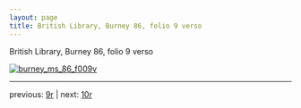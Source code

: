 ```yaml
---
layout: page
title: British Library, Burney 86, folio 9 verso
---
```


British Library, Burney 86, folio 9 verso

[![burney_ms_86_f009v](http://www.homermultitext.org/iipsrv?IIIF=/project/homer/pyramidal/deepzoom/bl/burney86imgs/v1/burney_ms_86_f009v.tif/full/800,/0/default.jpg)](http://www.homermultitext.org/ict2/?urn=urn:cite2:bl:burney86imgs.v1:burney_ms_86_f009v) 

---

previous:  [9r](../9r/) | next: [10r](../10r/)